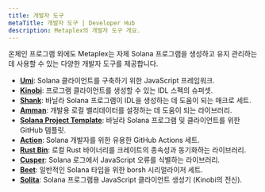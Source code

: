 ```yaml
---
title: 개발자 도구
metaTitle: 개발자 도구 | Developer Hub
description: Metaplex의 개발자 도구 개요.
---
```


온체인 프로그램 외에도 Metaplex는 자체 Solana 프로그램을 생성하고 유지 관리하는 데 사용할 수 있는 다양한 개발자 도구를 제공합니다.

- [**Umi**](/umi): Solana 클라이언트를 구축하기 위한 JavaScript 프레임워크.
- [**Kinobi**](https://github.com/metaplex-foundation/kinobi): 프로그램 클라이언트를 생성할 수 있는 IDL 스펙의 슈퍼셋.
- [**Shank**](https://github.com/metaplex-foundation/shank): 바닐라 Solana 프로그램이 IDL을 생성하는 데 도움이 되는 매크로 세트.
- [**Amman**](/amman): 개발용 로컬 밸리데이터를 설정하는 데 도움이 되는 라이브러리.
- [**Solana Project Template**](https://github.com/metaplex-foundation/solana-project-template): 바닐라 Solana 프로그램 및 클라이언트를 위한 GitHub 템플릿.
- [**Action**](https://github.com/metaplex-foundation/actions): Solana 개발자를 위한 유용한 GitHub Actions 세트.
- [**Rust Bin**](https://github.com/metaplex-foundation/rustbin): 로컬 Rust 바이너리를 크레이트의 종속성과 동기화하는 라이브러리.
- [**Cusper**](https://github.com/metaplex-foundation/cusper): Solana 로그에서 JavaScript 오류를 식별하는 라이브러리.
- [**Beet**](https://github.com/metaplex-foundation/beet): 일반적인 Solana 타입을 위한 borsh 시리얼라이저 세트.
- [**Solita**](https://github.com/metaplex-foundation/solita): Solana 프로그램용 JavaScript 클라이언트 생성기 (Kinobi의 전신).

